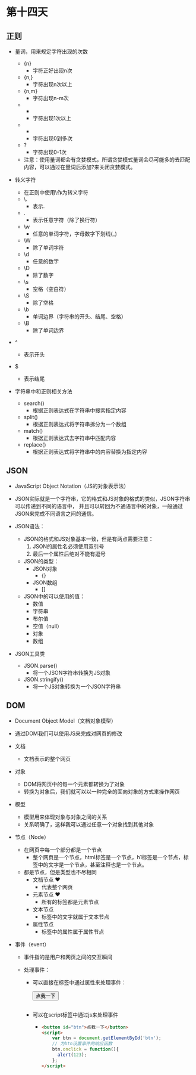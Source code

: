 # 第十四天

## 正则

- 量词，用来规定字符出现的次数
  - {n}
    - 字符正好出现n次
  - {n,}
    - 字符出现n次以上
  - {n,m}
    - 字符出现n-m次
  - +
    - 字符出现1次以上
  - *
    - 字符出现0到多次
  - ?
    - 字符出现0-1次
  - 注意：使用量词都会有贪婪模式，所谓贪婪模式量词会尽可能多的去匹配内容，可以通过在量词后添加?来关闭贪婪模式。
- 转义字符
  - 在正则中使用\作为转义字符
  - \\. 
    - 表示.
  - .
    -  表示任意字符（除了换行符）
  - \w
    - 任意的单词字符，字母数字下划线(_)
  - \W
    - 除了单词字符
  - \d
    - 任意的数字
  - \D
    - 除了数字
  - \s
    - 空格（空白符）
  - \S
    - 除了空格
  - \b
    - 单词边界（字符串的开头、结尾、空格）
  - \B
    - 除了单词边界
- ^
  - 表示开头
- $
  - 表示结尾



- 字符串中和正则相关方法
  - search()
    - 根据正则表达式在字符串中搜索指定内容
  - split()
    - 根据正则表达式将字符串拆分为一个数组
  - match()
    - 根据正则表达式去字符串中匹配内容
  - replace()
    - 根据正则表达式将字符串中的内容替换为指定内容

## JSON

- JavaScript Object Notation（JS的对象表示法）
- JSON实际就是一个字符串，它的格式和JS对象的格式的类似，JSON字符串可以传递到不同的语言中，
  并且可以转回为不通语言中的对象，一般通过JSON来完成不同语言之间的通信。

- JSON语法：
  - JSON的格式和JS对象基本一致，但是有两点需要注意：
    1. JSON的属性名必须使用双引号
    2. 最后一个属性后绝对不能有逗号
  - JSON的类型：
    - JSON对象
      - {}
    - JSON数组
      - []
  - JSON中的可以使用的值：
    - 数值
    - 字符串
    - 布尔值
    - 空值（null）
    - 对象
    - 数组

- JSON工具类
  - JSON.parse()
    - 将一个JSON字符串转换为JS对象
  - JSON.stringify()
    - 将一个JS对象转换为一个JSON字符串

## DOM

- Document Object Model（文档对象模型）

- 通过DOM我们可以使用JS来完成对网页的修改

- 文档

  - 文档表示的整个网页

- 对象

  - DOM将网页中的每一个元素都转换为了对象
  - 转换为对象后，我们就可以以一种完全的面向对象的方式来操作网页

- 模型

  - 模型用来体现对象与对象之间的关系
  - 关系明确了，这样我可以通过任意一个对象找到其他对象

- 节点（Node）

  - 在网页中每一个部分都是一个节点
    - 整个网页是一个节点，html标签是一个节点，h1标签是一个节点，标签中的文字是一个节点，甚至注释也是一个节点。
  - 都是节点，但是类型也不尽相同
    - 文档节点 ❤
      - 代表整个网页
    - 元素节点 ❤
      - 所有的标签都是元素节点
    - 文本节点
      - 标签中的文字就属于文本节点
    - 属性节点
      - 标签中的属性属于属性节点

- 事件（event）

  - 事件指的是用户和网页之间的交互瞬间

  - 处理事件：

    - 可以直接在标签中通过属性来处理事件：

        <button onclick="alert(123)">点我一下</button>
        ```

    - 可以在script标签中通过js来处理事件

      - ```html
        <button id="btn">点我一下</button>
        <script>
        	var btn = document.getElementById('btn');
            // 为btn设置事件的响应函数
            btn.onclick = function(){
              alert(123);  
            };
        </script>
        ```

        